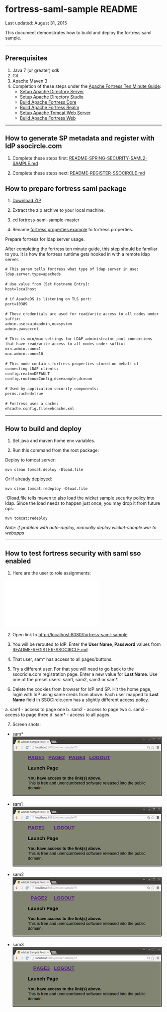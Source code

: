 # fortress-saml-sample README

 Last updated: August 31, 2015

 This document demonstrates how to build and deploy the fortress saml sample.

-------------------------------------------------------------------------------
## Prerequisites
1. Java 7 (or greater) sdk
2. Git
3. Apache Maven 3
4. Completion of these steps under the [Apache Fortress Ten Minute Guide](http://directory.apache.org/fortress/gen-docs/latest/apidocs/org/apache/directory/fortress/core/doc-files/ten-minute-guide.html):
    * [Setup Apache Directory Server](http://directory.apache.org/fortress/gen-docs/latest/apidocs/org/apache/directory/fortress/core/doc-files/apache-directory-server.html)
    * [Setup Apache Directory Studio](http://directory.apache.org/fortress/gen-docs/latest/apidocs/org/apache/directory/fortress/core/doc-files/apache-directory-studio.html)
    * [Build Apache Fortress Core](http://directory.apache.org/fortress/gen-docs/latest/apidocs/org/apache/directory/fortress/core/doc-files/apache-fortress-core.html)
    * [Build Apache Fortress Realm](http://directory.apache.org/fortress/gen-docs/latest/apidocs/org/apache/directory/fortress/core/doc-files/apache-fortress-realm.html)
    * [Setup Apache Tomcat Web Server](http://directory.apache.org/fortress/gen-docs/latest/apidocs/org/apache/directory/fortress/core/doc-files/apache-tomcat.html)
    * [Build Apache Fortress Web](http://directory.apache.org/fortress/gen-docs/latest/apidocs/org/apache/directory/fortress/core/doc-files/apache-fortress-web.html)

-------------------------------------------------------------------------------
## How to generate SP metadata and register with IdP ssocircle.com

1. Complete these steps first: [README-SPRING-SECURITY-SAML2-SAMPLE.md](README-SPRING-SECURITY-SAML2-SAMPLE.md)

2. Complete these steps next: [README-REGISTER-SSOCIRCLE.md](README-REGISTER-SSOCIRCLE.md)

## How to prepare fortress saml package

1. [Download ZIP](https://github.com/shawnmckinney/fortress-saml-sample/archive/master.zip)

2. Extract the zip archive to your local machine.

3. cd fortress-saml-sample-master

4. Rename [fortress.properties.example](src/main/resources/fortress.properties.example) to fortress.properties.

 Prepare fortress for ldap server usage.

 After completing the fortress ten minute guide, this step should be familiar to you.  It is how the fortress runtime gets hooked in with a remote ldap server.
 ```properties
# This param tells fortress what type of ldap server in use:
ldap.server.type=apacheds

# Use value from [Set Hostname Entry]:
host=localhost

# if ApacheDS is listening on TLS port:
port=10389

# These credentials are used for read/write access to all nodes under suffix:
admin.user=uid=admin,ou=system
admin.pw=secret

# This is min/max settings for LDAP administrator pool connections that have read/write access to all nodes under suffix:
min.admin.conn=1
max.admin.conn=10

# This node contains fortress properties stored on behalf of connecting LDAP clients:
config.realm=DEFAULT
config.root=ou=Config,dc=example,dc=com

# Used by application security components:
perms.cached=true

# Fortress uses a cache:
ehcache.config.file=ehcache.xml
 ```

-------------------------------------------------------------------------------
## How to build and deploy

1. Set java and maven home env variables.

2. Run this command from the root package:

  Deploy to tomcat server:
  ```maven
 mvn clean tomcat:deploy -Dload.file
  ```

  Or if already deployed:
  ```maven
 mvn clean tomcat:redeploy -Dload.file
  ```

   -Dload.file tells maven to also load the wicket sample security policy into ldap.  Since the load needs to happen just once, you may drop it from future ops:
  ```maven
 mvn tomcat:redeploy
  ```
 *Note: if problem  with auto-deploy, manually deploy wicket-sample.war to webapps*

-------------------------------------------------------------------------------

## How to test fortress security with saml sso enabled

 1. Here are the user to role assignments:

  ![fortress-saml-sample security policy](src/main/resources/fortress-saml-sample-security-policy.xml)

 2. Open link to [http://localhost:8080/fortress-saml-sample](http://localhost:8080/fortress-saml-sample)

 3. You will be rerouted to IdP.  Enter the **User Name**, **Password** values from [README-REGISTER-SSOCIRCLE.md](README-REGISTER-SSOCIRCLE.md).

 4. That user, sam* has access to all pages/buttons.

 5. Try a different user.  For that you will need to go back to the ssocricle.com registration page.  Enter a new value for **Last Name**.  Use
 one of the preset users: sam1, sam2, sam3 or sam*..

 6. Delete the cookies from browser for IdP and SP.  Hit the home page, login with IdP using same creds from above.
 Each user mapped to **Last Name** field in SSOCircle.com has a slightly different access policy.

  a. sam1 - access to page one
  b. sam2 - access to page two
  c. sam3 - access to page three
  d. sam* - access to all pages

 7. Screen shots:

  * sam*
    ![Sam*](src/main/javadoc/doc-files/Screenshot-wicket-sample-wssuperuser-small.png "Super User")


  * sam1
    ![WsUser1](src/main/javadoc/doc-files/Screenshot-wicket-sample-wsuser1-small.png "WsUser1")


  * sam2
    ![WsUser2](src/main/javadoc/doc-files/Screenshot-wicket-sample-wsuser2-small.png "WsUser2")


  * sam3
    ![WsUser3](src/main/javadoc/doc-files/Screenshot-wicket-sample-wsuser3-small.png "WsUser3")